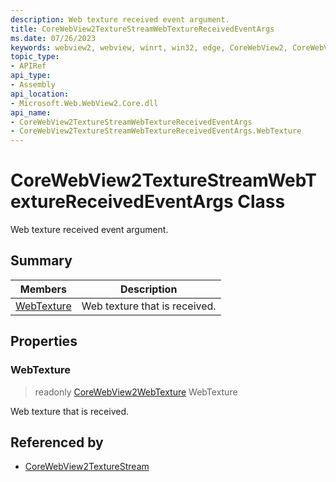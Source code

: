 ```yaml
---
description: Web texture received event argument.
title: CoreWebView2TextureStreamWebTextureReceivedEventArgs
ms.date: 07/26/2023
keywords: webview2, webview, winrt, win32, edge, CoreWebView2, CoreWebView2Controller, browser control, edge html, CoreWebView2TextureStreamWebTextureReceivedEventArgs
topic_type:
- APIRef
api_type:
- Assembly
api_location:
- Microsoft.Web.WebView2.Core.dll
api_name:
- CoreWebView2TextureStreamWebTextureReceivedEventArgs
- CoreWebView2TextureStreamWebTextureReceivedEventArgs.WebTexture
---
```


# CoreWebView2TextureStreamWebTextureReceivedEventArgs Class



Web texture received event argument.

## Summary

Members|Description
--|--
[WebTexture](#webtexture) | Web texture that is received.

## Properties

### WebTexture

> readonly  [CoreWebView2WebTexture](corewebview2webtexture.md) WebTexture

Web texture that is received.







## Referenced by

- [CoreWebView2TextureStream](corewebview2texturestream.md)
